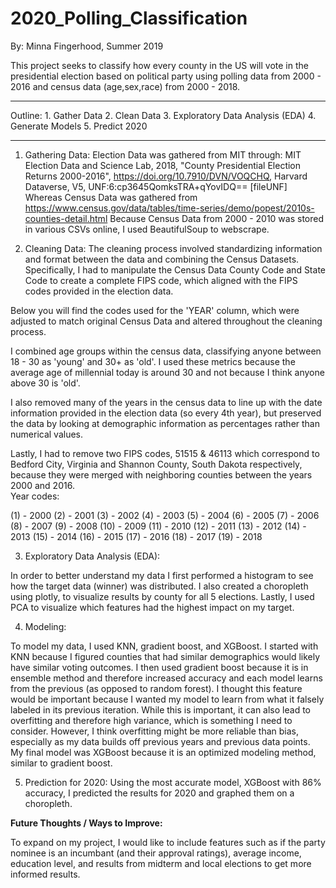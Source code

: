 # 2020_Polling_Classification

By: Minna Fingerhood, Summer 2019 


This project seeks to classify how every county in the US will vote in the presidential election based on political party using polling data from 2000 - 2016 and census data (age,sex,race) from 2000 - 2018. 

-------------------------------------

Outline:
    1. Gather Data
    2. Clean Data 
    3. Exploratory Data Analysis (EDA) 
    4. Generate Models 
    5. Predict 2020 
    
---------------------------------------


1. Gathering Data:
Election Data was gathered from MIT through: MIT Election Data and Science Lab, 2018, "County Presidential Election Returns 2000-2016", https://doi.org/10.7910/DVN/VOQCHQ, Harvard Dataverse, V5, UNF:6:cp3645QomksTRA+qYovIDQ== [fileUNF]
Whereas Census Data was gathered from https://www.census.gov/data/tables/time-series/demo/popest/2010s-counties-detail.html
Because Census Data from 2000 - 2010 was stored in various CSVs online, I used BeautifulSoup to webscrape. 

2. Cleaning Data:
The cleaning process involved standardizing information and format between the data and combining the Census Datasets. Specifically, I had to  manipulate the Census Data County Code and State Code to create a complete FIPS code, which aligned with the FIPS codes provided in the election data. 

Below you will find the codes used for the 'YEAR' column, which were adjusted to match original Census Data and altered throughout the cleaning process. 

I combined age groups within the census data, classifying anyone between 18 - 30 as 'young' and 30+ as 'old'. I used these metrics because the average age of millennial today is around 30 and not because I think anyone above 30 is 'old'. 

I also removed many of the years in the census data to line up with the date information provided in the election data (so every 4th year), but preserved the data by looking at demographic information as percentages rather than numerical values. 

Lastly, I had to remove two FIPS codes, 51515 & 46113 which correspond to Bedford City, Virginia and Shannon County, South Dakota respectively, because they were merged with neighboring counties between the years 2000 and 2016.  
Year codes: 

(1) - 2000
(2) - 2001
(3) - 2002
(4) - 2003
(5) - 2004
(6) - 2005
(7) - 2006
(8) - 2007
(9) - 2008
(10) - 2009
(11) - 2010
(12) - 2011
(13) - 2012
(14) - 2013
(15) - 2014
(16) - 2015
(17) - 2016
(18) - 2017
(19) - 2018

3. Exploratory Data Analysis (EDA):   

In order to better understand my data I first performed a histogram to see how the target data (winner) was distributed. I also created a choropleth using plotly, to visualize results by county for all 5 elections. Lastly, I used PCA to visualize which features had the highest impact on my target. 

4. Modeling: 

To model my data, I used KNN, gradient boost, and XGBoost. I started with KNN because I figured counties that had similar demographics would likely have similar voting outcomes. I then used gradient boost because it is in ensemble method and therefore increased accuracy and each model learns from the previous (as opposed to random forest). I thought this feature would be important because I wanted my model to learn from what it falsely labeled in its previous iteration. While this is important, it can also lead to overfitting and therefore high variance, which is something I need to consider. However, I think overfitting might be more reliable than bias, especially as my data builds off previous years and previous data points. My final model was XGBoost because it is an optimized modeling method, similar to gradient boost. 


5. Prediction for 2020:
Using the most accurate model, XGBoost with 86% accuracy, I predicted the results for 2020 and graphed them on a choropleth. 


**Future Thoughts / Ways to Improve:**

To expand on my project, I would like to include features such as if the party nominee is an incumbant (and their approval ratings), average income, education level, and results from midterm and local elections to get more informed results. 












                    
                    
                    
